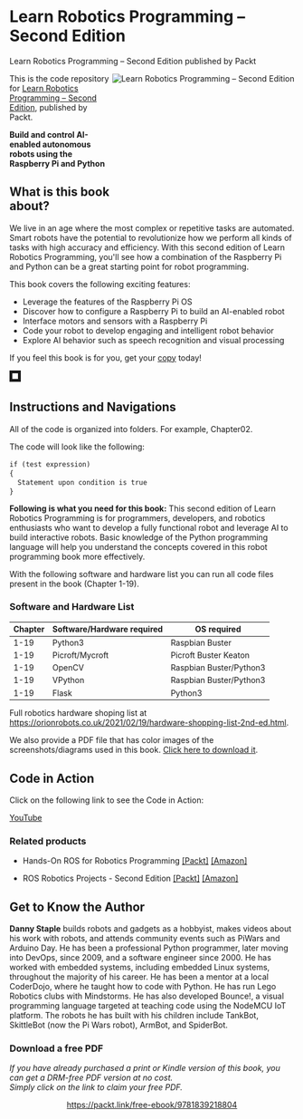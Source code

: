 # Learn Robotics Programming – Second Edition
Learn Robotics Programming – Second Edition published by Packt

<a href="https://www.packtpub.com/product/learn-robotics-programming-second-edition/9781839218804?utm_source=github&utm_medium=repository&utm_campaign=9781839218804"><img src="https://static.packt-cdn.com/products/9781839218804/cover/smaller" alt="Learn Robotics Programming – Second Edition" height="256px" align="right"></a>

This is the code repository for [Learn Robotics Programming – Second Edition](https://www.packtpub.com/product/learn-robotics-programming-second-edition/9781839218804?utm_source=github&utm_medium=repository&utm_campaign=9781839218804), published by Packt.

**Build and control AI-enabled autonomous robots using the Raspberry Pi and Python**

## What is this book about?
We live in an age where the most complex or repetitive tasks are automated. Smart robots have the potential to revolutionize how we perform all kinds of tasks with high accuracy and efficiency. With this second edition of Learn Robotics Programming, you'll see how a combination of the Raspberry Pi and Python can be a great starting point for robot programming.

This book covers the following exciting features: 
* Leverage the features of the Raspberry Pi OS
* Discover how to configure a Raspberry Pi to build an AI-enabled robot
* Interface motors and sensors with a Raspberry Pi
* Code your robot to develop engaging and intelligent robot behavior
* Explore AI behavior such as speech recognition and visual processing

If you feel this book is for you, get your [copy](https://www.amazon.com/dp/1839218800) today!

<a href="https://www.packtpub.com/?utm_source=github&utm_medium=banner&utm_campaign=GitHubBanner"><img src="https://raw.githubusercontent.com/PacktPublishing/GitHub/master/GitHub.png" alt="https://www.packtpub.com/" border="5" /></a>

## Instructions and Navigations
All of the code is organized into folders. For example, Chapter02.

The code will look like the following:
```
if (test expression)
{
  Statement upon condition is true
}
```

**Following is what you need for this book:**
This second edition of Learn Robotics Programming is for programmers, developers, and robotics enthusiasts who want to develop a fully functional robot and leverage AI to build interactive robots. Basic knowledge of the Python programming language will help you understand the concepts covered in this robot programming book more effectively.

With the following software and hardware list you can run all code files present in the book (Chapter 1-19).

### Software and Hardware List

| Chapter  | Software/Hardware required          | OS required                        |
| -------- | ------------------------------------| -----------------------------------|
| 1-19     | Python3                             | Raspbian Buster                    |
| 1-19     | Picroft/Mycroft                     | Picroft Buster Keaton              |
| 1-19     | OpenCV                              | Raspbian Buster/Python3            |
| 1-19     | VPython                             | Raspbian Buster/Python3            |
| 1-19     | Flask                               | Python3                            |

Full robotics hardware shoping list at https://orionrobots.co.uk/2021/02/19/hardware-shopping-list-2nd-ed.html.


We also provide a PDF file that has color images of the screenshots/diagrams used in this book. [Click here to download it](http://www.packtpub.com/sites/default/files/downloads/9781839218804_ColorImages.pdf).

## Code in Action

Click on the following link to see the Code in Action:

[YouTube](https://www.youtube.com/playlist?list=PLeLcvrwLe184ckSDxwK-PltW869NEg5uu)

### Related products 
* Hands-On ROS for Robotics Programming [[Packt]](https://www.packtpub.com/product/hands-on-ros-for-robotics-programming/9781838551308?utm_source=github&utm_medium=repository&utm_campaign=9781838551308) [[Amazon]](https://www.amazon.com/dp/1838551301)

* ROS Robotics Projects - Second Edition [[Packt]](https://www.packtpub.com/product/ros-robotics-projects-second-edition/9781838649326?utm_source=github&utm_medium=repository&utm_campaign=9781838649326) [[Amazon]](https://www.amazon.com/dp/1838649328)

## Get to Know the Author
**Danny Staple** builds robots and gadgets as a hobbyist, makes videos about his work with robots, and attends community events such as PiWars and Arduino Day. He has been a professional Python programmer, later moving into DevOps, since 2009, and a software engineer since 2000. He has worked with embedded systems, including embedded Linux systems, throughout the majority of his career. He has been a mentor at a local CoderDojo, where he taught how to code with Python. He has run Lego Robotics clubs with Mindstorms. He has also developed Bounce!, a visual programming language targeted at teaching code using the NodeMCU IoT platform. The robots he has built with his children include TankBot, SkittleBot (now the Pi Wars robot), ArmBot, and SpiderBot.
### Download a free PDF

 <i>If you have already purchased a print or Kindle version of this book, you can get a DRM-free PDF version at no cost.<br>Simply click on the link to claim your free PDF.</i>
<p align="center"> <a href="https://packt.link/free-ebook/9781839218804">https://packt.link/free-ebook/9781839218804 </a> </p>